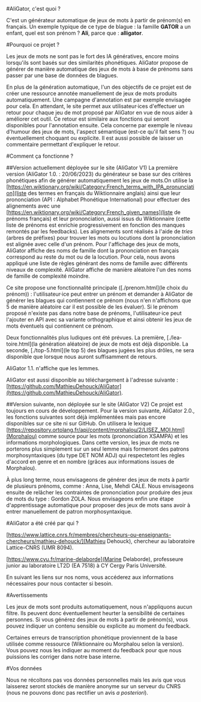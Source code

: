 #AliGator, c'est quoi ?

C'est un générateur automatique de jeux de mots à partir de prénom(s) en français. Un exemple typique de ce type de blague : la famille **GATOR** a un enfant, quel est son prénom ? **Ali**, parce que : **alligator**. 

#Pourquoi ce projet ?

Les jeux de mots ne sont pas le fort des IA génératives, encore moins lorsqu'ils sont basés sur des similarités phonétiques. AliGator propose de générer de manière automatique des jeux de mots à base de prénoms sans passer par une base de données de blagues.

En plus de la génération automatique, l'un des objectifs de ce projet est de créer une ressource annotée manuellement de jeux de mots produits automatiquement. Une campagne d'annotation est par exemple envisagée pour cela. En attendant, le site permet aux utilisateur·ices d'effectuer un retour pour chaque jeu de mot proposé par AliGator en vue de nous aider à améliorer cet outil. Ce retour est similaire aux fonctions qui seront disponibles pour l'annotation ensuite. Cela concerne par exemple le niveau d'humour des jeux de mots, l'aspect sémantique (est-ce qu'il fait sens ?) ou éventuellement choquant ou explicite. Il est aussi possible de laisser un commentaire permettant d'expliquer le retour.

#Comment ça fonctionne ?

##Version actuellement déployée sur le site (AliGator V1)
La première version (AliGator 1.0. : 20/06/2023) du générateur se base sur des critères phonétiques afin de générer automatiquement les jeux de mots.On utilise la [https://en.wiktionary.org/wiki/Category:French_terms_with_IPA_pronunciation](liste des termes en français du Wiktionnaire anglais) ainsi que leur prononciation (API : Alphabet Phonétique International) pour effectuer des alignements avec une [https://en.wiktionary.org/wiki/Category:French_given_names](liste de prénoms français) et leur prononciation, aussi issus du Wiktionnaire (cette liste de prénoms est enrichie progressivement en fonction des manques remontés par les feedbacks). Les alignements sont réalisés à l'aide de _tries_ (arbres de préfixes) pour trouver les mots ou locutions dont la prononciation est alignée avec celle d'un prénom. Pour l'affichage des jeux de mots, AliGator affiche des noms de famille dont la prononciation en français correspond au reste du mot ou de la locution. Pour cela, nous avons appliqué une liste de règles générant des noms de famille avec différents niveaux de complexité. AliGator affiche de manière aléatoire l'un des noms de famille de complexité moindre.

Ce site propose une fonctionnalité principale ([./prenom.html](le choix du prénom)) : l'utilisateur·ice peut entrer un prénom et demander à AliGator de générer les blagues qui contiennent ce prénom (nous n'en n'affichons que 5 de manière aléatoire car il est possible de les évaluer). Si le prénom proposé n'existe pas dans notre base de prénoms, l'utilisateur·ice peut l'ajouter en API avec sa variante orthographique et ainsi obtenir les jeux de mots éventuels qui contiennent ce prénom.

Deux fonctionnalités plus ludiques ont été prévues. La première, [./lea-toire.html](la génération aléatoire) de jeux de mots est déjà disponible. La seconde, [./top-5.html](le top 5) des blagues jugées les plus drôles, ne sera disponible que lorsque nous auront suffisamment de retours.

AliGator 1.1. n'affiche que les lemmes. 

AliGator est aussi disponible au téléchargement à l'adresse suivante : [https://github.com/MathieuDehouck/AliGator](https://github.com/MathieuDehouck/AliGator).

##Version suivante, non déployée sur le site (AliGator V2) 
Ce projet est toujours en cours de développement. Pour la version suivante, AliGator 2.0., les fonctions suivantes sont déjà implémentées mais pas encore disponibles sur ce site ni sur GitHub. On utilisera le lexique [https://repository.ortolang.fr/api/content/morphalou/2/LISEZ_MOI.html](Morphalou) comme source pour les mots (prononciation XSAMPA) et les informations morphologiques. Dans cette version, les jeux de mots ne porterons plus simplement sur un seul lemme mais formeront des patrons morphosyntaxiques (du type DET NOM ADJ) qui respectetont les règles d'accord en genre et en nombre (grâces aux informations issues de Morphalou).

À plus long terme, nous envisageons de générer des jeux de mots à partir de plusieurs prénoms, comme : Anna, Lise, Mehdi CALE. Nous envisageons ensuite de relâcher les contraintes de prononciation pour produire des jeux de mots du type : Gordon ZOLA. Nous envisageons enfin une étape d'apprentissage automatique pour proposer des jeux de mots sans avoir à entrer manuellement de patron morphosyntaxique.

#AliGator a été créé par qui ?

[https://www.lattice.cnrs.fr/membres/chercheurs-ou-enseignants-chercheurs/mathieu-dehouck/](Mathieu Dehouck), chercheur au laboratoire Lattice-CNRS (UMR 8094).

[https://www.cyu.fr/marine-delaborde](Marine Delaborde), professeure junior au laboratoire LT2D (EA 7518) à CY Cergy Paris Université.

En suivant les liens sur nos noms, vous accéderez aux informations nécessaires pour nous contacter si besoin.

#Avertissements

Les jeux de mots sont produits automatiquement, nous n'appliquons aucun filtre. Ils peuvent donc éventuellement heurter la sensibilité de certaines personnes. Si vous générez des jeux de mots à partir de prénom(s), vous pouvez indiquer un contenu sensible ou explicite au moment du feedback.

Certaines erreurs de transcription phonétique proviennent de la base utilisée comme ressource (Wiktionnaire ou Morphalou selon la version). Vous pouvez nous les indiquer au moment du feedback pour que nous puissions les corriger dans notre base interne. 

#Vos données

Nous ne récoltons pas vos données personnelles mais les avis que vous laisserez seront stockés de manière anonyme sur un serveur du CNRS (nous ne pouvons donc pas rectifier un avis _a posteriori_).


